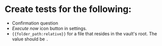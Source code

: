 # Create tests for the following:
- Confirmation question
- *Execute now* icon button in settings.
- `{{folder_path:relative}}` for a file that resides in the vault's root. The value should be `.`